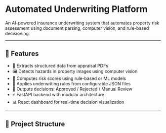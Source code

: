 # Automated Underwriting Platform

An AI-powered insurance underwriting system that automates property risk assessment using document parsing, computer vision, and rule-based decisioning.

---

## 🚀 Features

- 📄 Extracts structured data from appraisal PDFs
- 🖼️ Detects hazards in property images using computer vision
- 🧠 Computes risk scores using rule-based or ML models
- 📜 Applies underwriting rules from configurable JSON files
- 🧮 Outputs decisions: Approved / Rejected / Manual Review
- ⚡ FastAPI backend with modular architecture
- 📊 React dashboard for real-time decision visualization

---

## 🧱 Project Structure

